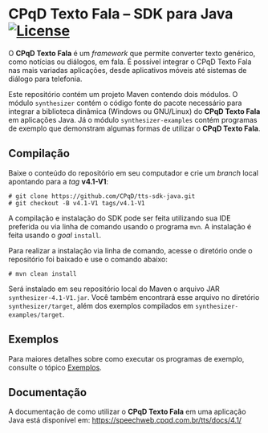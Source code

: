 # CPqD Texto Fala &ndash; SDK para Java  [![License](https://img.shields.io/badge/License-Apache%202.0-blue.svg)](https://opensource.org/licenses/Apache-2.0)

O **CPqD Texto Fala** é um *framework* que permite converter texto genérico, como notícias ou diálogos, em fala. É possível integrar o CPqD Texto Fala nas mais variadas aplicações, desde aplicativos móveis até sistemas de diálogo para telefonia. 

Este repositório contém um projeto Maven contendo dois módulos. O módulo ``synthesizer`` contém o código fonte do pacote necessário para integrar a biblioteca dinâmica (Windows ou GNU/Linux) do **CPqD Texto Fala** em aplicações Java. Já o módulo ``synthesizer-examples`` contém programas de exemplo que demonstram algumas formas de utilizar o **CPqD Texto Fala**.

## Compilação

Baixe o conteúdo do repositório em seu computador e crie um *branch* local apontando para a *tag* **v4.1-V1**:

	# git clone https://github.com/CPqD/tts-sdk-java.git
	# git checkout -B v4.1-V1 tags/v4.1-V1

A compilação e instalação do SDK pode ser feita utilizando sua IDE preferida ou via linha de comando usando o programa ``mvn``. A instalação é feita usando o *goal* ``install``.

Para realizar a instalação via linha de comando, acesse o diretório onde o repositório foi baixado e use o comando abaixo:

	# mvn clean install

Será instalado em seu repositório local do Maven o arquivo JAR ``synthesizer-4.1-V1.jar``. Você também encontrará esse arquivo no diretório ``synthesizer/target``, além dos exemplos compilados em ``synthesizer-examples/target``.

## Exemplos

Para maiores detalhes sobre como executar os programas de exemplo, consulte o tópico [Exemplos](synthesizer-examples/).

## Documentação

A documentação de como utilizar o **CPqD Texto Fala** em uma aplicação Java está disponível em: https://speechweb.cpqd.com.br/tts/docs/4.1/


